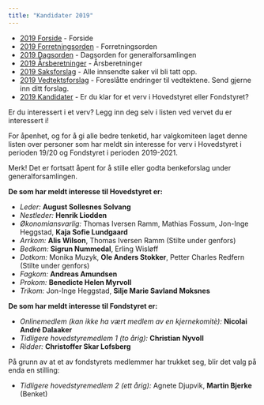 ```yaml
---
title: "Kandidater 2019"
---
```


* [2019 Forside](/generalforsamlingen/genfors2019)   - Forside
* [2019 Forretningsorden](/generalforsamlingen/genfors2019/forretningsorden) - Forretningsorden
* [2019 Dagsorden](/generalforsamlingen/genfors2019/dagsorden) - Dagsorden for generalforsamlingen
* [2019 Årsberetninger](/generalforsamlingen/genfors2019/aarsberetninger) - Årsberetninger
* [2019 Saksforslag](/generalforsamlingen/genfors2019/saksforslag) - Alle innsendte saker vil bli tatt opp.
* [2019 Vedtektsforslag](/generalforsamlingen/genfors2019/vedtekstforslag) - Foreslåtte endringer til vedtektene. Send gjerne inn ditt forslag.
* [2019 Kandidater](/generalforsamlingen/genfors2019/valg) - Er du klar for et verv i Hovedstyret eller Fondstyret? 

Er du interessert i et verv? Legg inn deg selv i listen ved vervet du er interessert i!

For åpenhet, og for å gi alle bedre tenketid, har valgkomiteen laget denne listen over personer som har meldt sin interesse for verv i Hovedstyret i perioden 19/20 og Fondstyret i perioden 2019-2021. 

Merk! Det er fortsatt åpent for å stille eller godta benkeforslag under generalforsamlingen.  

**De som har meldt interesse til Hovedstyret er:**

* *Leder:* **August Sollesnes Solvang**
* *Nestleder:* **Henrik Liodden**
* *Økonomiansvarlig:* Thomas Iversen Ramm, Mathias Fossum, Jon-Inge Heggstad, **Kaja Sofie Lundgaard**
* *Arrkom:* **Alis Wilson**, Thomas Iversen Ramm (Stilte under genfors)
* *Bedkom:* **Sigrun Nummedal**, Erling Wisløff
* *Dotkom:* Monika Muzyk, **Ole Anders Stokker**, Petter Charles Redfern (Stilte under genfors)
* *Fagkom:* **Andreas Amundsen**
* *Prokom:* **Benedicte Helen Myrvoll** 
* *Trikom:* Jon-Inge Heggstad, **Silje Marie Savland Moksnes**

**De som har meldt interesse til Fondstyret er:**

* *Onlinemedlem (kan ikke ha vært medlem av en kjernekomitè):* **Nicolai André Dalaaker**
* *Tidligere hovedstyremedlem 1 (to årig):* **Christian Nyvoll**
* *Ridder:* **Christoffer Skar Lofsberg**

På grunn av at et av fondstyrets medlemmer har trukket seg, blir det valg på enda en stilling:

* *Tidligere hovedstyremedlem 2 (ett årig):* Agnete Djupvik, **Martin Bjerke** (Benket)